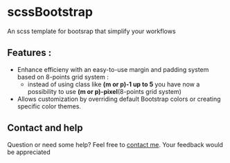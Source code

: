 # scssBootstrap
An scss template for bootsrap that simplify your workflows

## Features : 

 - Enhance efficieny with an easy-to-use margin and padding system  based on 8-points grid system :
   - instead of using class like **(m or p)-1 up to 5** you have now a possibility to 
use **(m or p)-pixel**(8-points grid system)
 - Allows customization by overriding default Bootstrap colors or creating specific color themes.

## Contact and help

Question or need some help? Feel free to [contact me](https://web.facebook.com/profile.php?id=100087957505977).
Your feedback would be appreciated
